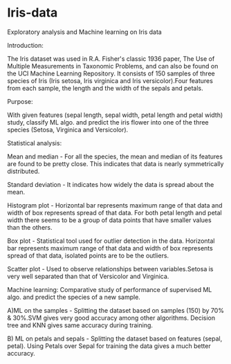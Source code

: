 # Iris-data
Exploratory analysis and Machine learning on Iris data

Introduction:

The Iris dataset was used in R.A. Fisher's classic 1936 paper, The Use of Multiple Measurements in Taxonomic Problems, and can also be found on the UCI Machine Learning Repository. It consists of 150 samples of three species of Iris (Iris setosa, Iris virginica and Iris versicolor).Four features from each sample, the length and the width of the sepals and petals.

Purpose:

With given features (sepal length, sepal width, petal length and petal width) study, classify ML algo. and predict the iris flower into one of the three species (Setosa, Virginica and Versicolor).

Statistical analysis:

Mean and median - For all the species, the mean and median of its features are found to be pretty close. This indicates that data is nearly symmetrically distributed.

Standard deviation - It indicates how widely the data is spread about the mean.

Histogram plot - Horizontal bar represents maximum range of that data and width of box represents spread of that data. For both petal length and petal width there seems to be a group of data points that have smaller values than the others.

Box plot - Statistical tool used for outlier detection in the data. Horizontal bar represents maximum range of that data and width of box represents spread of that data, isolated points are to be the outliers.

Scatter plot - Used to observe relationships between variables.Setosa is very well separated than that of Versicolor and Virginica.

Machine learning: Comparative study of performance of supervised ML algo. and predict the species of a new sample.

A)ML on the samples - Splitting the dataset based on samples (150) by 70% & 30%.SVM  gives very good accuracy among other algorithms. Decision tree and KNN gives same accuracy during training.

B) ML on petals and sepals - Splitting the dataset based on features (sepal, petal). Using Petals over Sepal for training the data gives a much better accuracy.


